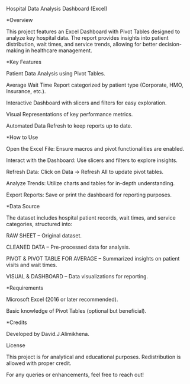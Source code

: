 Hospital Data Analysis Dashboard (Excel)

*Overview

This project features an Excel Dashboard with Pivot Tables designed to analyze key hospital data. The report provides insights into patient distribution, wait times, and service trends, allowing for better decision-making in healthcare management.

*Key Features

Patient Data Analysis using Pivot Tables.

Average Wait Time Report categorized by patient type (Corporate, HMO, Insurance, etc.).

Interactive Dashboard with slicers and filters for easy exploration.

Visual Representations of key performance metrics.

Automated Data Refresh to keep reports up to date.

*How to Use

Open the Excel File: Ensure macros and pivot functionalities are enabled.

Interact with the Dashboard: Use slicers and filters to explore insights.

Refresh Data: Click on Data -> Refresh All to update pivot tables.

Analyze Trends: Utilize charts and tables for in-depth understanding.

Export Reports: Save or print the dashboard for reporting purposes.

*Data Source

The dataset includes hospital patient records, wait times, and service categories, structured into:

RAW SHEET – Original dataset.

CLEANED DATA – Pre-processed data for analysis.

PIVOT & PIVOT TABLE FOR AVERAGE – Summarized insights on patient visits and wait times.

VISUAL & DASHBOARD – Data visualizations for reporting.

*Requirements

Microsoft Excel (2016 or later recommended).

Basic knowledge of Pivot Tables (optional but beneficial).

*Credits

Developed by David.J.Alimikhena.

License

This project is for analytical and educational purposes. Redistribution is allowed with proper credit.

For any queries or enhancements, feel free to reach out!

